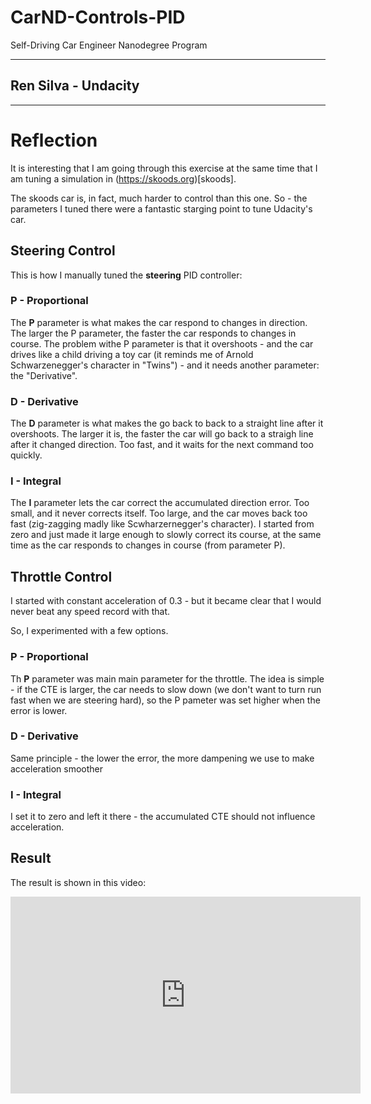 # CarND-Controls-PID
Self-Driving Car Engineer Nanodegree Program

---
## Ren Silva - Undacity
---

# Reflection

It is interesting that I am going through this exercise at the same time that I am tuning a simulation in (https://skoods.org)[skoods].

The skoods car is, in fact, much harder to control than this one. So - the parameters I tuned there were a fantastic starging point to tune Udacity's car.

## Steering Control
This is how I manually tuned the **steering** PID controller:

### P - Proportional
The **P** parameter is what makes the car respond to changes in direction. The larger the P parameter, the faster the car responds to changes in course. The problem withe P parameter is that it overshoots - and the car drives like a child driving a toy car (it reminds me of Arnold Schwarzenegger's character in "Twins") - and it needs another parameter: the "Derivative".

### D - Derivative  
The **D** parameter is what makes the go back to back to a straight line after it overshoots. The larger it is, the faster the car will go back to a straigh line after it changed direction. Too fast, and it waits for the next command too quickly. 

### I - Integral  
The **I** parameter lets the car correct the accumulated direction error. Too small, and it never corrects itself. Too large, and the car moves back too fast (zig-zagging madly like Scwharzernegger's character). I started from zero and just made it large enough to slowly correct its course, at the same time as the car responds to changes in course (from parameter P).

## Throttle Control
I started with constant acceleration of 0.3 - but it became clear that I would never beat any speed record with that.

So, I experimented with a few options. 
### P - Proportional
Th **P** parameter was main main parameter for the throttle. The idea is simple - if the CTE is larger, the car needs to slow down (we don't want to turn run fast when we are steering hard), so the P pameter was set higher when the error is lower.
### D - Derivative 
Same principle - the lower the error, the more dampening we use to make acceleration smoother
### I - Integral  
I set it to zero and left it there - the accumulated CTE should not influence acceleration.

## Result
The result is shown in this video:

<iframe src="https://youtu.be/UoNyG5H5PLk"
   width="560" height="315" frameborder="0" allowfullscreen>
</iframe>



